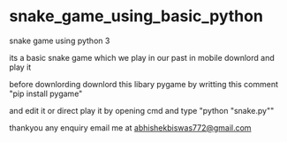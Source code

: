 # snake_game_using_basic_python
snake game using python 3 


its a basic snake game which we play in our past in mobile 
downlord and play it 

before downlording 
downlord this libary pygame by writting this comment "pip install pygame"

and edit it or direct play it by opening cmd and type "python "snake.py""

thankyou
any enquiry email me at abhishekbiswas772@gmail.com
